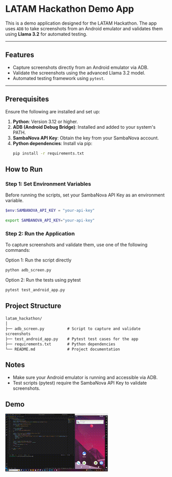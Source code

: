 # LATAM Hackathon Demo App

This is a demo application designed for the LATAM Hackathon. The app uses `ADB` to take screenshots from an Android emulator and validates them using **Llama 3.2** for automated testing.

---

## Features

- Capture screenshots directly from an Android emulator via ADB.
- Validate the screenshots using the advanced Llama 3.2 model.
- Automated testing framework using `pytest`.

---

## Prerequisites

Ensure the following are installed and set up:

1. **Python**: Version 3.12 or higher.
2. **ADB (Android Debug Bridge)**: Installed and added to your system's PATH.
3. **SambaNova API Key**: Obtain the key from your SambaNova account.
4. **Python dependencies**: Install via pip:
   ```bash
   pip install -r requirements.txt
   ```

## How to Run

### Step 1: Set Environment Variables

Before running the scripts, set your SambaNova API Key as an environment variable.

```powershell
$env:SAMBANOVA_API_KEY = "your-api-key"
```


```bash
export SAMBANOVA_API_KEY="your-api-key"
```

### Step 2: Run the Application

To capture screenshots and validate them, use one of the following commands:

Option 1: Run the script directly

```bash
python adb_screen.py
```

Option 2: Run the tests using pytest

```bash
pytest test_android_app.py
```

## Project Structure

```
latam_hackathon/
│
├── adb_screen.py          # Script to capture and validate screenshots
├── test_android_app.py    # Pytest test cases for the app
├── requirements.txt       # Python dependencies
└── README.md              # Project documentation
```

## Notes
- Make sure your Android emulator is running and accessible via ADB.
- Test scripts (pytest) require the SambaNova API Key to validate screenshots.

## Demo
![demo GIF](assets/demo.gif)